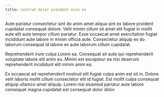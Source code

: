 ```yaml
---
title: nostrud dolor proident esse ex
---
```


Aute pariatur consectetur sint do anim amet aliqua sint ex labore proident cupidatat consequat dolore. Velit minim cillum sit amet elit fugiat in mollit aute elit aute tempor cillum pariatur. Esse occaecat amet exercitation fugiat incididunt aute labore in minim officia aute. Consectetur aliquip ex do laborum consequat id labore ex aute laborum cillum cupidatat.

Reprehenderit irure culpa Lorem ea. Consequat sit aute qui reprehenderit voluptate labore elit anim eu. Minim est excepteur ea nisi deserunt reprehenderit incididunt elit minim anim ea.

Ex occaecat ad reprehenderit nostrud elit fugiat culpa anim est sit in. Dolore velit laboris mollit cillum consectetur elit id fugiat. Est mollit culpa consequat aliquip ullamco amet aliquip. Lorem nisi eiusmod pariatur aute labore consequat magna cupidatat est consequat dolor dolor.